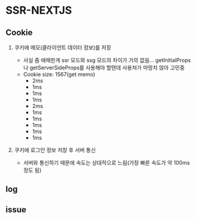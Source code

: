 # SSR-NEXTJS

## Cookie

1. 쿠키에 메모(클라이언트 데이터 정보)를 저장

   - 사실 좀 애매한게 ssr 모드와 ssg 모드의 차이가 거의 없음... getInitialProps나 getServerSideProps를 사용해야 할텐데 사용처가 마땅치 않아 고민중
   - Cookie size: 1567(get memo)
     - 2ms
     - 1ms
     - 1ms
     - 1ms
     - 2ms
     - 1ms
     - 1ms
     - 1ms
     - 1ms
     - 1ms

2. 쿠키에 로그인 정보 저장 후 서버 통신
   - 서버와 통신하기 때문에 속도는 상대적으로 느림(가장 빠른 속도가 약 100ms정도 됨)

## log

## issue
